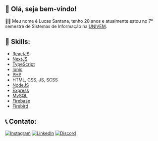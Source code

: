 ## 👋 Olá, seja bem-vindo!
👨‍💻 Meu nome é Lucas Santana, tenho 20 anos e atualmente estou no 7º semestre de Sistemas de Informação na [UNIVEM](https://www.univem.edu.br/).

## 🚀 Skills:
- [ReactJS](https://reactjs.org/)
- [NextJS](https://nextjs.org/)
- [TypeScript](https://www.typescriptlang.org/)
- [Ionic](https://ionicframework.com/)
- [PHP](https://www.php.net/)
- HTML, CSS, JS, SCSS
- [NodeJS](https://nodejs.org/en/)
- [Express](https://expressjs.com/)
- [MySQL](https://www.mysql.com/)
- [Firebase](https://firebase.google.com/)
- [Firebird](https://firebirdsql.org/)

## 📞 Contato:
[![Instagram](https://img.shields.io/badge/Instagram-E4405F?style=for-the-badge&logo=instagram&logoColor=white)](https://www.instagram.com/quinhaas/)
[![LinkedIn](https://img.shields.io/badge/Linkedin-0A66C2?style=for-the-badge&logo=linkedin&logoColor=white)](https://www.linkedin.com/in/lucas-santana-bb033120a/)
[![Discord](https://img.shields.io/badge/Discord-7289DA?style=for-the-badge&logo=discord&logoColor=white)](https://discordapp.com/users/302585910363684864/)

